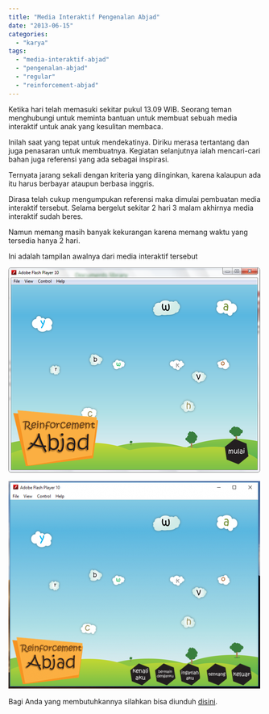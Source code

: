 ```yaml
---
title: "Media Interaktif Pengenalan Abjad"
date: "2013-06-15"
categories: 
  - "karya"
tags: 
  - "media-interaktif-abjad"
  - "pengenalan-abjad"
  - "regular"
  - "reinforcement-abjad"
---
```


Ketika hari telah memasuki sekitar pukul 13.09 WIB. Seorang teman menghubungi untuk meminta bantuan untuk membuat sebuah media interaktif untuk anak yang kesulitan membaca.

Inilah saat yang tepat untuk mendekatinya. Diriku merasa tertantang dan juga penasaran untuk membuatnya. Kegiatan selanjutnya ialah mencari-cari bahan juga referensi yang ada sebagai inspirasi.

Ternyata jarang sekali dengan kriteria yang diinginkan, karena kalaupun ada itu harus berbayar ataupun berbasa inggris.

Dirasa telah cukup mengumpukan referensi maka dimulai pembuatan media interaktif tersebut. Selama bergelut sekitar 2 hari 3 malam akhirnya media interaktif sudah beres.

Namun memang masih banyak kekurangan karena memang waktu yang tersedia hanya 2 hari.

Ini adalah tampilan awalnya dari media interaktif tersebut

![Tampilan Awal](images/media_interaktif_pengenalan_abjad.png)

![Tampilan Menu](images/tampilah_menu-e1530863195252.png)

Bagi Anda yang membutuhkannya silahkan bisa diunduh [disini](https://drive.google.com/file/d/0B2ezX9UNQ0ltcGRPRkZxN01LR3M/view?usp=sharing "Reinforcement Abjad").
